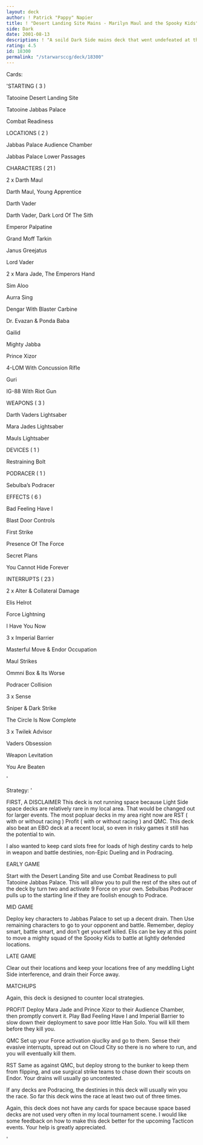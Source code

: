```yaml
---
layout: deck
author: ! Patrick "Pappy" Napier
title: ! "Desert Landing Site Mains - Marilyn Maul and the Spooky Kids"
side: Dark
date: 2001-08-13
description: ! "A soild Dark Side mains deck that went undefeated at the last local tournament I attended."
rating: 4.5
id: 18300
permalink: "/starwarsccg/deck/18300"
---
```

Cards: 

'STARTING ( 3 ) 


Tatooine  Desert Landing Site 

Tatooine  Jabbas Palace 

Combat Readiness 


LOCATIONS ( 2 ) 


Jabbas Palace  Audience Chamber

Jabbas Palace  Lower Passages 


CHARACTERS ( 21 ) 


2 x Darth Maul 

Darth Maul, Young Apprentice 

Darth Vader 

Darth Vader, Dark Lord Of The Sith 

Emperor Palpatine

Grand Moff Tarkin

Janus Greejatus 

Lord Vader 

2 x Mara Jade, The Emperors Hand 

Sim Aloo 

Aurra Sing 

Dengar With Blaster Carbine 

Dr. Evazan & Ponda Baba 

Gailid 

Mighty Jabba 

Prince Xizor 

4-LOM With Concussion Rifle 

Guri 

IG-88 With Riot Gun


WEAPONS ( 3 ) 


Darth Vaders Lightsaber 

Mara Jades Lightsaber 

Mauls Lightsaber 


DEVICES ( 1 ) 


Restraining Bolt 


PODRACER ( 1 ) 


Sebulba’s Podracer 


EFFECTS ( 6 ) 


Bad Feeling Have I 

Blast Door Controls 

First Strike 

Presence Of The Force 

Secret Plans

You Cannot Hide Forever 


INTERRUPTS ( 23 ) 


2 x Alter & Collateral Damage 

Elis Helrot 

Force Lightning 

I Have You Now 

3 x Imperial Barrier 

Masterful Move & Endor Occupation 

Maul Strikes 

Ommni Box & Its Worse 

Podracer Collision 

3 x Sense 

Sniper & Dark Strike 

The Circle Is Now Complete 

3 x Twilek Advisor 

Vaders Obsession

Weapon Levitation 

You Are Beaten 



'

Strategy: '

FIRST, A DISCLAIMER  This deck is not running space because Light Side space decks are relatively rare in my local area.  That would be changed out for larger events.  The most popluar decks in my area right now are RST ( with or without racing ) Profit ( with or without racing ) and QMC.  This deck also beat an EBO deck at a recent local, so even in risky games it still has the potential to win. 

I also wanted to keep card slots free for loads of high destiny cards to help in weapon and battle destinies, non-Epic Dueling and in Podracing. 


EARLY GAME 


Start with the Desert Landing Site and use Combat Readiness to pull Tatooine  Jabbas Palace.  This will allow you to pull the rest of the sites out of the deck by turn two and activate 9 Force on your own.  Sebulbas Podracer pulls up to the starting line if they are foolish enough to Podrace.  


MID GAME 


Deploy key characters to Jabbas Palace to set up a decent drain.  Then Use remaining characters to go to your opponent and battle.  Remember, deploy smart, battle smart, and don’t get yourself killed.  Elis can be key at this point to move a mighty squad of the Spooky Kids to battle at lightly defended locations.  


LATE GAME 


Clear out their locations and keep your locations free of any meddling Light Side interference, and drain their Force away. 


MATCHUPS 


Again, this deck is designed to counter local strategies.  


PROFIT  Deploy Mara Jade and Prince Xizor to their Audience Chamber, then promptly convert it.  Play Bad Feeling Have I and Imperial Barrier to slow down their deployment to save poor little Han Solo.  You will kill them before they kill you.


QMC  Set up your Force activation qiuclky and go to them.  Sense their evasive interrupts, spread out on Cloud City so there is no where to run, and you will eventually kill them.


RST  Same as against QMC, but deploy strong to the bunker to keep them from flipping, and use surgical strike teams to chase down their scouts on Endor.  Your drains will usually go uncontested.  


If any decks are Podracing, the destinies in this deck will usually win you the race.  So far this deck wins the race at least two out of three times.  


Again, this deck does not have any cards for space because space based decks are not used very often in my local tournament scene.  I would like some feedback on how to make this deck better for the upcoming Tacticon events.  Your help is greatly appreciated.  







'
